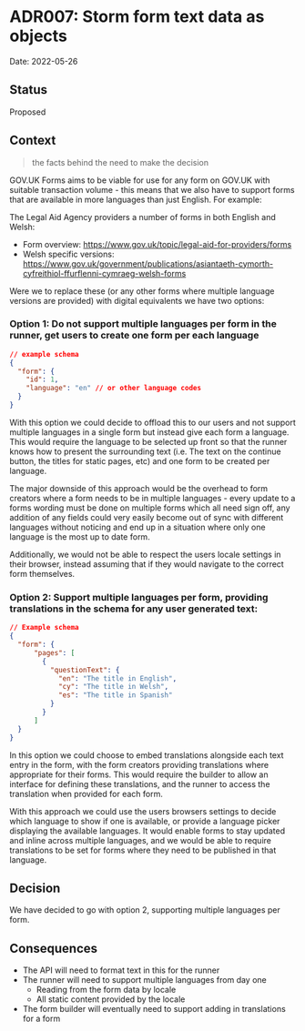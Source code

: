 # ADR007: Storm form text data as objects

Date: 2022-05-26

## Status

Proposed

## Context

> the facts behind the need to make the decision

GOV.UK Forms aims to be viable for use for any form on GOV.UK with suitable transaction volume - this means that we also have to support forms that are available in more languages than just English. For example:

The Legal Aid Agency providers a number of forms in both English and Welsh:

- Form overview: https://www.gov.uk/topic/legal-aid-for-providers/forms
- Welsh specific versions: https://www.gov.uk/government/publications/asiantaeth-cymorth-cyfreithiol-ffurflenni-cymraeg-welsh-forms

Were we to replace these (or any other forms where multiple language versions are provided) with digital equivalents we have two options:

### Option 1: Do not support multiple languages per form in the runner, get users to create one form per each language

```json
// example schema
{
  "form": {
    "id": 1,
    "language": "en" // or other language codes
  }
}
```

With this option we could decide to offload this to our users and not support multiple languages in a single form but instead give each form a language. This would require the language to be selected up front so that the runner knows how to present the surrounding text (i.e. The text on the continue button, the titles for static pages, etc) and one form to be created per language.

The major downside of this approach would be the overhead to form creators where a form needs to be in multiple languages - every update to a forms wording must be done on multiple forms which all need sign off, any addition of any fields could very easily become out of sync with different languages without noticing and end up in a situation where only one language is the most up to date form.

Additionally, we would not be able to respect the users locale settings in their browser, instead assuming that if they would navigate to the correct form themselves.

### Option 2: Support multiple languages per form, providing translations in the schema for any user generated text:

```json
// Example schema
{
  "form": {
      "pages": [
        {
          "questionText": {
            "en": "The title in English",
            "cy": "The title in Welsh",
            "es": "The title in Spanish"
          }
        }
      ]
  }
}
```

In this option we could choose to embed translations alongside each text entry in the form, with the form creators providing translations where appropriate for their forms. This would require the builder to allow an interface for defining these translations, and the runner to access the translation when provided for each form.

With this approach we could use the users browsers settings to decide which language to show if one is available, or provide a language picker displaying the available languages. It would enable forms to stay updated and inline across multiple languages, and we would be able to require translations to be set for forms where they need to be published in that language.

## Decision

We have decided to go with option 2, supporting multiple languages per form.

## Consequences

- The API will need to format text in this for the runner
- The runner will need to support multiple languages from day one
  - Reading from the form data by locale
  - All static content provided by the locale
- The form builder will eventually need to support adding in translations for a form
